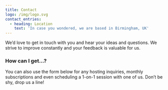 ```yaml
---
title: Contact
logo: /img/logo.svg
contact_entries:
  - heading: Location
    text: 'In case you wondered, we are based in Birmingham, UK'
---
```

We’d love to get in touch with you and hear your ideas and
questions. We strive to improve constantly and your feedback
is valuable for us.

<h3 class="f4 b lh-title mb2">How can I get…?</h3>

You can also use the form below for any hosting inquiries, monthly subscriptions and even scheduling a 1-on-1 session with one of us. Don’t be shy, drop us a line!
